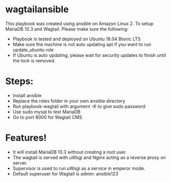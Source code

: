 # wagtailansible


This playbook was created using ansible on Amazon Linux 2. To setup MariaDB 10.3 and Wagtail. Please make sure the following:
  - Playbook is tested and deployed on Ubuntu 18.04 Bionic LTS
  - Make sure the machine is not auto updating apt if you want to run update_ubuntu role
  - If Ubuntu is auto updating, please wait for security updates to finish until the lock is removed.
# Steps:
  - Install ansible
  - Replace the roles folder in your own ansible directory
  - Run playbook-wagtail with argument -K to give sudo password
  - Use sudo mysql to test MariaDB
  - Go to port 8000 for Wagtail CMS
# Features!

  - It will install MariaDB 10.3 without creating a root user.
  - The wagtail is served with uWsgi and Nginx acting as a reverse proxy on server.
  - Supervisor is used to run uWsgi as a service in emperor mode.
  - Default superuser for Wagtail is admin: ansible123
